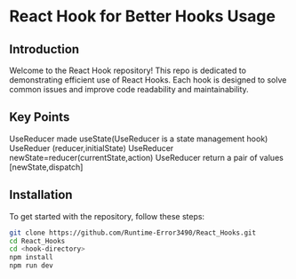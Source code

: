 # React Hook for Better Hooks Usage

## Introduction

Welcome to the React Hook repository! This repo is dedicated to demonstrating efficient use of React Hooks. Each hook is designed to solve common issues and improve code readability and maintainability.

## Key Points
UseReducer made useState(UseReducer is a state management hook)
UseReduer (reducer,initialState)
UseReducer newState=reducer(currentState,action)
UseReducer return a pair of values [newState,dispatch]
## Installation

To get started with the repository, follow these steps:

```bash
git clone https://github.com/Runtime-Error3490/React_Hooks.git
cd React_Hooks
cd <hook-directory>
npm install
npm run dev


